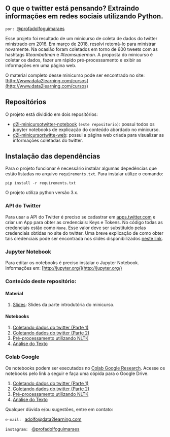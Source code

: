 ## O que o twitter está pensando? Extraindo informações em redes sociais utilizando Python.

`por: `[@profadolfoguimaraes](http://www.instagram.com/profadolfoguimaraes)

Esse projeto foi resultado de um minicurso de coleta de dados do twitter ministrado em 2016. 
Em março de 2018, resolvi retomá-lo para ministrar novamente. Na ocasião foram coletados 
em torno de 600 tweets com as hashtags *#teambatman* e *#teamsuperman*. A proposta do minicurso é 
coletar os dados, fazer um rápido pré-processamento e exibir as informações em uma página web. 

O material completo desse minicurso pode ser encontrado no site: 
[http://www.data2learning.com/cursos](http://www.data2learning.com/cursos)


## Repositórios

O projeto está dividido em dois repositórios: 

* [d2l-minicursotwitter-notebook](http://github.com/adolfoguimaraes/d2l-minicursostwitter-notebook) `(este repositorio)`: possui todos os jupyter notebooks de explicação do conteúdo abordado no minicurso. 
* [d2l-minicursortwitte-web](http://github.com/adolfoguimaraes/d2l-minicursotwitter-web): possui a página web criada para visualizar as informações coletadas do twitter.

## Instalação das dependências

Para o projeto funcionar é necessário instalar algumas depedências que estão listadas no arquivo `requirements.txt`. Para 
instalar utilize o comando: 

```shell
pip install -r requirements.txt
```

O projeto utiliza python versão 3.x.

### API do Twitter

Para usar a API do Twitter é preciso se cadastrar em [apps.twitter.com](http://apps.twitter.com) e criar um App para obter 
as credenciais: Keys e Tokens. No código todas as credenciais estão como `None`. Esse valor deve ser substituído pelas credenciais
obtidas no site do twitter. Uma breve explicação de como obter tais credenciais
pode ser encontrada nos slides disponibilizados [neste link](http://www.data2learning.com/cursos).

### Jupyter Notebook

Para editar os notebooks é preciso instalar o Jupyter Notebook. Informações em: [http://jupyter.org/](http://jupyter.org/)

### Conteúdo deste repositório:

#### Material

1. [Slides](Slides_Apresentacao.pdf): Slides da parte introdutória do minicurso. 

#### Notebooks

1. [Coletando dados do twitter (Parte 1)](01_ColetandoDadosTwitter_Parte1.ipynb)
2. [Coletando dados do twitter (Parte 2)](02_ColetandoDadosTwitter_Parte2.ipynb)
3. [Pré-processamento utilizando NLTK](03_PreProcessamentoDeTexto_NLTK.ipynb)
4. [Análise do Texto](04_AnaliseDoTexto.ipynb)

### Colab Google

Os notebooks podem ser executados no [Colab Google Research](https://colab.research.google.com). Acesse os notebooks pelo link a seguir e faça uma cópida para o Google Drive.

1. [Coletando dados do twitter (Parte 1)](https://colab.research.google.com/github/adolfoguimaraes/d2l-minicursotwitter-notebook/blob/master/01_ColetandoDadosTwitter_Parte1.ipynb)
2. [Coletando dados do twitter (Parte 2)](https://colab.research.google.com/github/adolfoguimaraes/d2l-minicursotwitter-notebook/blob/master/02_ColetandoDadosTwitter_Parte2.ipynb)
3. [Pré-processamento utilizando NLTK](https://colab.research.google.com/github/adolfoguimaraes/d2l-minicursotwitter-notebook/blob/master/03_PreProcessamentoDeTexto_NLTK.ipynb)
4. [Análise do Texto](https://colab.research.google.com/github/adolfoguimaraes/d2l-minicursotwitter-notebook/blob/master/04_AnaliseDoTexto.ipynb)

Qualquer dúvida e/ou sugestões, entre em contato:

`e-mail: `
[adolfo@data2learning.com](mailto:adolfo@data2learning.com) 

`instagram: `
[@profadolfoguimaraes](http://www.instagram.com/profadolfoguimaraes)